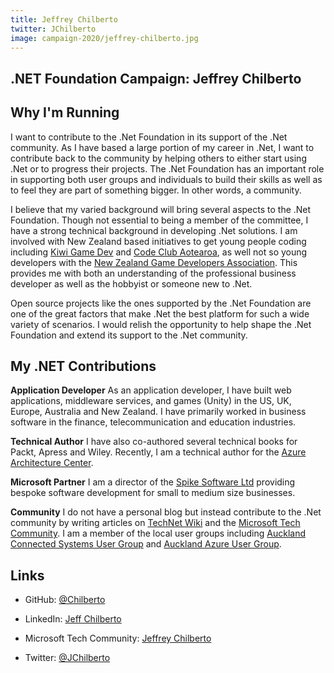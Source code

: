 ```yaml
---
title: Jeffrey Chilberto
twitter: JChilberto
image: campaign-2020/jeffrey-chilberto.jpg
---
```


<section class="page-section">
    <div class="page-section_container container">

# .NET Foundation Campaign: Jeffrey Chilberto

## Why I'm Running

I want to contribute to the .Net Foundation in its support of the .Net community. As I have based a large portion of my career in .Net, I want to contribute back to the community by helping others to either start using .Net or to progress their projects. The .Net Foundation has an important role in supporting both user groups and individuals to build their skills as well as to feel they are part of something bigger. In other words, a community.

I believe that my varied background will bring several aspects to the .Net Foundation. Though not essential to being a member of the committee, I have a strong technical background in developing .Net solutions. I am involved with New Zealand based initiatives to get young people coding including [Kiwi Game Dev](https://kgd.nz) and [Code Club Aotearoa](codeclub.nz), as well not so young developers with the [New Zealand Game Developers Association](nzgda.com). This provides me with both an understanding of the professional business developer as well as the hobbyist or someone new to .Net.

Open source projects like the ones supported by the .Net Foundation are one of the great factors that make .Net the best platform for such a wide variety of scenarios. I would relish the opportunity to help shape the .Net Foundation and extend its support to the .Net community.

## My .NET Contributions

**Application Developer**
As an application developer, I have built web applications, middleware services, and games (Unity) in the US, UK, Europe, Australia and New Zealand. I have primarily worked in business software in the finance, telecommunication and education industries.

**Technical Author**
I have also co-authored several technical books for Packt, Apress and Wiley. Recently, I am a technical author for the [Azure Architecture Center](https://docs.microsoft.com/en-us/azure/architecture/).

**Microsoft Partner**
I am a director of the [Spike Software Ltd](http://spikesoftware.co.nz/) providing bespoke software development for small to medium size businesses.

**Community**
I do not have a personal blog but instead contribute to the .Net community by writing articles on [TechNet Wiki](https://social.technet.microsoft.com/wiki/) and the [Microsoft Tech Community](https://techcommunity.microsoft.com/t5/user/viewprofilepage/user-id/141713). I am a member of the local user groups including [Auckland Connected Systems User Group](https://www.meetup.com/Auckland-Connected-Systems-User-Group/) and [Auckland Azure User Group](https://www.meetup.com/Auckland-Azure-Usergroup/).

## Links
* GitHub: [@Chilberto](https://github.com/chilberto)
* LinkedIn: [Jeff Chilberto](https://www.linkedin.com/in/jeff-chilberto-2a89a84/)
* Microsoft Tech Community: [Jeffrey Chilberto](https://techcommunity.microsoft.com/t5/user/viewprofilepage/user-id/141713)
* Twitter: [@JChilberto](https://twitter.com/jchilberto)

    </div>
</section>
